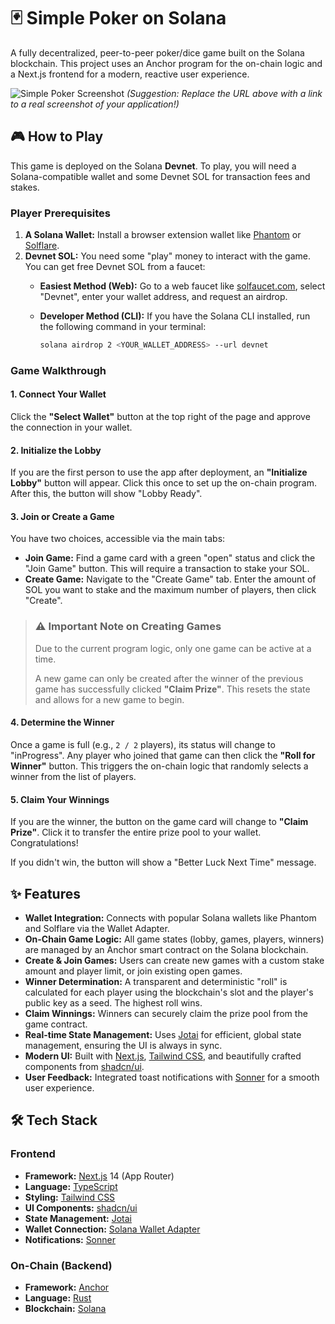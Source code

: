 # 🃏 Simple Poker on Solana

A fully decentralized, peer-to-peer poker/dice game built on the Solana blockchain. This project uses an Anchor program for the on-chain logic and a Next.js frontend for a modern, reactive user experience.

![Simple Poker Screenshot](https://user-images.githubusercontent.com/43688683/283351899-80587158-0151-411e-872a-111111111111.png)
*(Suggestion: Replace the URL above with a link to a real screenshot of your application!)*

## 🎮 How to Play

This game is deployed on the Solana **Devnet**. To play, you will need a Solana-compatible wallet and some Devnet SOL for transaction fees and stakes.

### Player Prerequisites

1. **A Solana Wallet:** Install a browser extension wallet like [Phantom](https://phantom.app/) or [Solflare](https://solflare.com/).
2. **Devnet SOL:** You need some "play" money to interact with the game. You can get free Devnet SOL from a faucet:
    - **Easiest Method (Web):** Go to a web faucet like [solfaucet.com](https://solfaucet.com/), select "Devnet", enter your wallet address, and request an airdrop.
    - **Developer Method (CLI):** If you have the Solana CLI installed, run the following command in your terminal:

        ```bash
        solana airdrop 2 <YOUR_WALLET_ADDRESS> --url devnet
        ```

### Game Walkthrough

#### 1. Connect Your Wallet

Click the **"Select Wallet"** button at the top right of the page and approve the connection in your wallet.

#### 2. Initialize the Lobby

If you are the first person to use the app after deployment, an **"Initialize Lobby"** button will appear. Click this once to set up the on-chain program. After this, the button will show "Lobby Ready".

#### 3. Join or Create a Game

You have two choices, accessible via the main tabs:

- **Join Game:** Find a game card with a green "open" status and click the "Join Game" button. This will require a transaction to stake your SOL.
- **Create Game:** Navigate to the "Create Game" tab. Enter the amount of SOL you want to stake and the maximum number of players, then click "Create".

> ### ⚠️ Important Note on Creating Games
>
> Due to the current program logic, only one game can be active at a time.
>
> A new game can only be created after the winner of the previous game has successfully clicked **"Claim Prize"**. This resets the state and allows for a new game to begin.

#### 4. Determine the Winner

Once a game is full (e.g., `2 / 2` players), its status will change to "inProgress". Any player who joined that game can then click the **"Roll for Winner"** button. This triggers the on-chain logic that randomly selects a winner from the list of players.

#### 5. Claim Your Winnings

If you are the winner, the button on the game card will change to **"Claim Prize"**. Click it to transfer the entire prize pool to your wallet. Congratulations!

If you didn't win, the button will show a "Better Luck Next Time" message.

## ✨ Features

- **Wallet Integration:** Connects with popular Solana wallets like Phantom and Solflare via the Wallet Adapter.
- **On-Chain Game Logic:** All game states (lobby, games, players, winners) are managed by an Anchor smart contract on the Solana blockchain.
- **Create & Join Games:** Users can create new games with a custom stake amount and player limit, or join existing open games.
- **Winner Determination:** A transparent and deterministic "roll" is calculated for each player using the blockchain's slot and the player's public key as a seed. The highest roll wins.
- **Claim Winnings:** Winners can securely claim the prize pool from the game contract.
- **Real-time State Management:** Uses [Jotai](https://jotai.org/) for efficient, global state management, ensuring the UI is always in sync.
- **Modern UI:** Built with [Next.js](https://nextjs.org/), [Tailwind CSS](https://tailwindcss.com/), and beautifully crafted components from [shadcn/ui](https://ui.shadcn.com/).
- **User Feedback:** Integrated toast notifications with [Sonner](https://sonner.emilkowal.ski/) for a smooth user experience.

## 🛠️ Tech Stack

### Frontend

- **Framework:** [Next.js](https://nextjs.org/) 14 (App Router)
- **Language:** [TypeScript](https://www.typescriptlang.org/)
- **Styling:** [Tailwind CSS](https://tailwindcss.com/)
- **UI Components:** [shadcn/ui](https://ui.shadcn.com/)
- **State Management:** [Jotai](https://jotai.org/)
- **Wallet Connection:** [Solana Wallet Adapter](https://github.com/solana-labs/wallet-adapter)
- **Notifications:** [Sonner](https://sonner.emilkowal.ski/)

### On-Chain (Backend)

- **Framework:** [Anchor](https://www.anchor-lang.com/)
- **Language:** [Rust](https://www.rust-lang.org/)
- **Blockchain:** [Solana](https://solana.com/)
